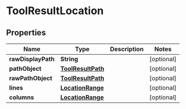 
# ToolResultLocation

## Properties
Name | Type | Description | Notes
------------ | ------------- | ------------- | -------------
**rawDisplayPath** | **String** |  |  [optional]
**pathObject** | [**ToolResultPath**](ToolResultPath.md) |  |  [optional]
**rawPathObject** | [**ToolResultPath**](ToolResultPath.md) |  |  [optional]
**lines** | [**LocationRange**](LocationRange.md) |  |  [optional]
**columns** | [**LocationRange**](LocationRange.md) |  |  [optional]



